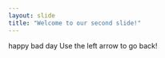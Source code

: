 ```yaml
---
layout: slide
title: "Welcome to our second slide!"
---
```

happy bad day
Use the left arrow to go back!

